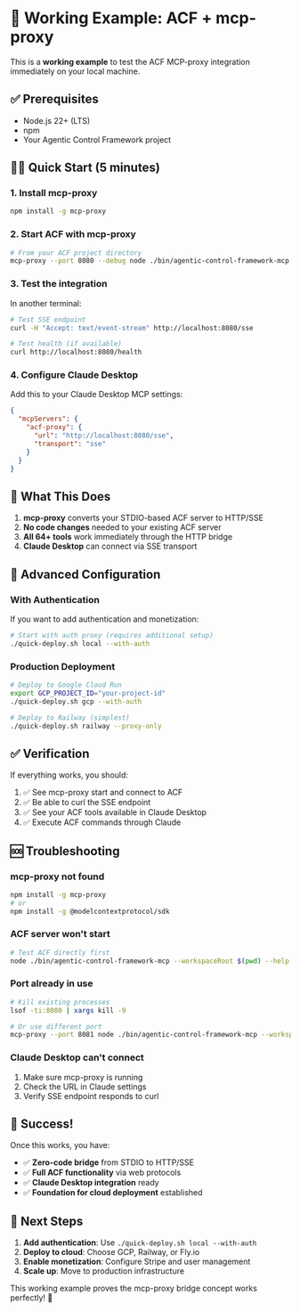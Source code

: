 # 🚀 Working Example: ACF + mcp-proxy

This is a **working example** to test the ACF MCP-proxy integration immediately on your local machine.

## ✅ Prerequisites

- Node.js 22+ (LTS) 
- npm
- Your Agentic Control Framework project

## 🏃‍♂️ Quick Start (5 minutes)

### 1. Install mcp-proxy

```bash
npm install -g mcp-proxy
```

### 2. Start ACF with mcp-proxy

```bash
# From your ACF project directory
mcp-proxy --port 8080 --debug node ./bin/agentic-control-framework-mcp --workspaceRoot $(pwd)
```

### 3. Test the integration

In another terminal:

```bash
# Test SSE endpoint
curl -H "Accept: text/event-stream" http://localhost:8080/sse

# Test health (if available)
curl http://localhost:8080/health
```

### 4. Configure Claude Desktop

Add this to your Claude Desktop MCP settings:

```json
{
  "mcpServers": {
    "acf-proxy": {
      "url": "http://localhost:8080/sse", 
      "transport": "sse"
    }
  }
}
```

## 🎯 What This Does

1. **mcp-proxy** converts your STDIO-based ACF server to HTTP/SSE
2. **No code changes** needed to your existing ACF server
3. **All 64+ tools** work immediately through the HTTP bridge
4. **Claude Desktop** can connect via SSE transport

## 🔧 Advanced Configuration

### With Authentication

If you want to add authentication and monetization:

```bash
# Start with auth proxy (requires additional setup)
./quick-deploy.sh local --with-auth
```

### Production Deployment

```bash
# Deploy to Google Cloud Run
export GCP_PROJECT_ID="your-project-id"
./quick-deploy.sh gcp --with-auth

# Deploy to Railway (simplest)
./quick-deploy.sh railway --proxy-only
```

## ✅ Verification

If everything works, you should:

1. ✅ See mcp-proxy start and connect to ACF
2. ✅ Be able to curl the SSE endpoint
3. ✅ See your ACF tools available in Claude Desktop
4. ✅ Execute ACF commands through Claude

## 🆘 Troubleshooting

### mcp-proxy not found
```bash
npm install -g mcp-proxy
# or
npm install -g @modelcontextprotocol/sdk
```

### ACF server won't start
```bash
# Test ACF directly first
node ./bin/agentic-control-framework-mcp --workspaceRoot $(pwd) --help
```

### Port already in use
```bash
# Kill existing processes
lsof -ti:8080 | xargs kill -9

# Or use different port
mcp-proxy --port 8081 node ./bin/agentic-control-framework-mcp --workspaceRoot $(pwd)
```

### Claude Desktop can't connect
1. Make sure mcp-proxy is running
2. Check the URL in Claude settings
3. Verify SSE endpoint responds to curl

## 🎉 Success!

Once this works, you have:
- ✅ **Zero-code bridge** from STDIO to HTTP/SSE
- ✅ **Full ACF functionality** via web protocols  
- ✅ **Claude Desktop integration** ready
- ✅ **Foundation for cloud deployment** established

## 🚀 Next Steps

1. **Add authentication**: Use `./quick-deploy.sh local --with-auth`
2. **Deploy to cloud**: Choose GCP, Railway, or Fly.io  
3. **Enable monetization**: Configure Stripe and user management
4. **Scale up**: Move to production infrastructure

This working example proves the mcp-proxy bridge concept works perfectly! 🎯 